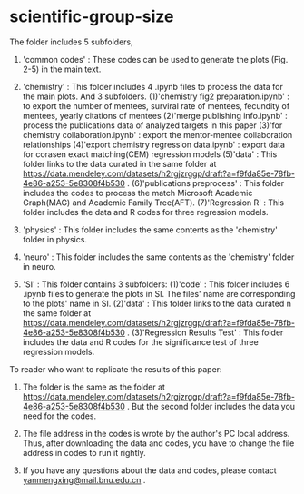 # scientific-group-size
The folder includes 5 subfolders, 
1. 'common codes' : These codes can be used to generate the plots (Fig. 2-5) in the main text. 

2. 'chemistry' : This folder includes 4 .ipynb files to process the data for the main plots. And 3 subfolders.
  (1)'chemistry fig2 preparation.ipynb' : to export the number of mentees, surviral rate of mentees, fecundity of mentees, yearly citations of mentees
  (2)'merge publishing info.ipynb' : process the publications data of analyzed targets in this paper
  (3)'for chemistry collaboration.ipynb' : export the mentor-mentee collaboration relationships
  (4)'export chemistry regression data.ipynb' : export data for corasen exact matching(CEM) regression models
  (5)'data' : This folder links to the data curated in the same folder at https://data.mendeley.com/datasets/h2rgjzrggp/draft?a=f9fda85e-78fb-4e86-a253-5e8308f4b530 .
  (6)'publications preprocess' : This folder includes the codes to process the match Microsoft Academic Graph(MAG) and Academic Family Tree(AFT).
  (7)'Regression R' : This folder includes the data and R codes for three regression models.
  
3. 'physics' : This folder includes the same contents as the 'chemistry' folder in physics.

4. 'neuro' : This folder includes the same contents as the 'chemistry' folder in neuro.

5. 'SI' : This folder contains 3 subfolders:
  (1)'code' : This folder includes 6 .ipynb files to generate the plots in SI. The files' name are corresponding to the plots' name in SI.
  (2)'data' : This folder links to the data curated n the same folder at https://data.mendeley.com/datasets/h2rgjzrggp/draft?a=f9fda85e-78fb-4e86-a253-5e8308f4b530 .
  (3)'Regression Results Test' : This folder includes the data and R codes for the significance test of three regression models.

To reader who want to replicate the results of this paper:
1. The folder is the same as the folder at https://data.mendeley.com/datasets/h2rgjzrggp/draft?a=f9fda85e-78fb-4e86-a253-5e8308f4b530 . But the second folder includes the data you need for the codes.

2. The file address in the codes is wrote by the author's PC local address. Thus, after downloading the data and codes, you have to change the file address in codes to run it rightly. 

3. If you have any questions about the data and codes, please contact yanmengxing@mail.bnu.edu.cn .

